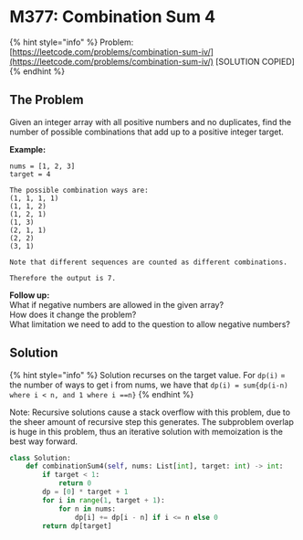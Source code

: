 # M377: Combination Sum 4

{% hint style="info" %}
Problem: [https://leetcode.com/problems/combination-sum-iv/](https://leetcode.com/problems/combination-sum-iv/) \[SOLUTION COPIED\]
{% endhint %}

## The Problem

Given an integer array with all positive numbers and no duplicates, find the number of possible combinations that add up to a positive integer target.

**Example:**

```text
nums = [1, 2, 3]
target = 4

The possible combination ways are:
(1, 1, 1, 1)
(1, 1, 2)
(1, 2, 1)
(1, 3)
(2, 1, 1)
(2, 2)
(3, 1)

Note that different sequences are counted as different combinations.

Therefore the output is 7.
```

**Follow up:**  
What if negative numbers are allowed in the given array?  
How does it change the problem?  
What limitation we need to add to the question to allow negative numbers?

## Solution

{% hint style="info" %}
Solution recurses on the target value. For `dp(i)` = the number of ways to get i from nums, we have that `dp(i) = sum{dp(i-n) where i < n, and 1 where i ==n}`
{% endhint %}

Note: Recursive solutions cause a stack overflow with this problem, due to the sheer amount of recursive step this generates. The subproblem overlap is huge in this problem, thus an iterative solution with memoization is the best way forward.

```python
class Solution:
    def combinationSum4(self, nums: List[int], target: int) -> int:
        if target < 1:
            return 0
        dp = [0] * target + 1
        for i in range(1, target + 1):
            for n in nums:
                dp[i] += dp[i - n] if i <= n else 0
        return dp[target]
```

